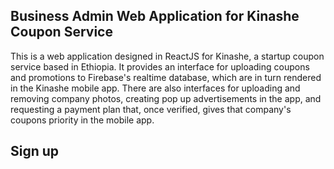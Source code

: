 ## Business Admin Web Application for Kinashe Coupon Service

This is a web application designed in ReactJS for Kinashe, a startup coupon service based in Ethiopia.
It provides an interface for uploading coupons and promotions to Firebase's realtime database, which
are in turn rendered in the Kinashe mobile app. There are also interfaces for uploading and removing
company photos, creating pop up advertisements in the app, and requesting a payment plan that, once 
verified, gives that company's coupons priority in the mobile app.

## Sign up 

